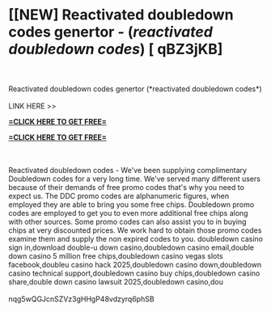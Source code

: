 # [[NEW] Reactivated doubledown codes genertor - (*reactivated doubledown codes*) [ qBZ3jKB]
<br>
<br>Reactivated doubledown codes genertor (*reactivated doubledown codes*)
<br>
<br>LINK HERE >> 

**[=CLICK HERE TO GET FREE=](https://www.google.com/url?q=https%3A%2F%2Fappbitly.com%2FKgNCC)**


**[=CLICK HERE TO GET FREE=](https://www.google.com/url?q=https%3A%2F%2Fappbitly.com%2FKgNCC)**


<br>
<br>Reactivated doubledown codes - We've been supplying complimentary Doubledown codes for a very long time.  We've served many different users because of their demands of free promo codes that's why you need to expect us.  The DDC promo codes are alphanumeric figures, when employed they are able to bring you some free chips.  Doubledown promo codes are employed to get you to even more additional free chips along with other sources.  Some promo codes can also assist you to in buying chips at very discounted prices.  We work hard to obtain those promo codes examine them and supply the non expired codes to you.  doubledown casino sign in,download double-u down casino,doubledown casino email,double down casino 5 million free chips,doubledown casino vegas slots facebook,doubleu casino hack 2025,doubledown casino down,doubledown casino technical support,doubledown casino buy chips,doubledown casino share,double down casino lawsuit 2025,doubledown casino,dou
<br>
<br>nqg5wQGJcnSZVz3gHHgP48vdzyrq6phSB
<br>
